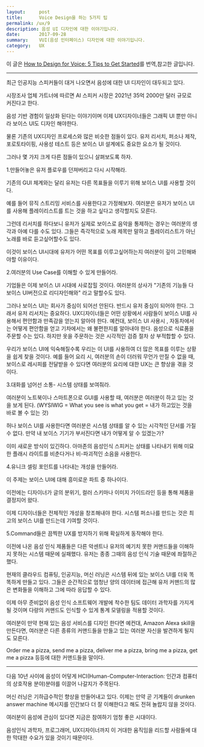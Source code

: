 ```yaml
---
layout:     post
title:      Voice Design을 하는 5가지 팁
permalink: /ux/9
description: 음성 UI 디자인에 대한 이야기입니다.
date:       2017-09-28
summary:    VUI(음성 인터페이스) 디자인에 대한 이야기입니다.
category: 	UX
---
```


이 글은 [How to Design for Voice: 5 Tips to Get Started](https://usabilitygeek.com/how-to-design-for-voice/)를 번역,참고한 글입니다.

- - -

최근 인공지능 스피커들이 대거 나오면서 음성에 대한 UI 디자인이 대두되고 있다.

시장조사 업체 가트너에 따르면 AI 스피커 시장은 2021년 35억 2000만 달러 규모로 커진다고 한다. 

음성 기반 경험이 일상화 된다는 이야기이며 이제 UX디자이너들은 그래픽 UI 뿐만 아니라 보이스 UI도 디자인 해야한다.

물론 기존의 UX디자인 프로세스와 많은 비슷한 점들이 있다. 유저 리서치, 퍼소나 제작, 포로토타이핑, 사용성 테스트 등은 보이스 UI 설계에도 중요한 요소가 될 것이다.

그러나 몇 가지 크게 다른 점들이 있으니 살펴보도록 하자. 

1.만들어놓은 유저 플로우를 던져버리고 다시 시작해라.

기존의 GUI 체계와는 달리 유저는 다른 목표들을 이루기 위해 보이스 UI를 사용할 것이다.

예를 들어 뮤직 스트리밍 서비스를 사용한다고 가정해보자. 여러분은 유저가 보이스 UI를 사용해 플레이리스트를 트는 것을 하고 싶다고 생각할지도 모른다.

그런데 리서치를 하다보니 유저가 실제로 보이스로 음악을 통제하는 경우는 여러분의 생각과 아예 다를 수도 있다. 그들은 즉각적으로 노래 제목만 말하고 플레이리스트가 아닌 노래를 바로 듣고싶어할수도 있다. 

이것이 보이스 UI시대에 유저가 어떤 목표를 이루고싶어하는지 여러분이 깊이 고민해봐야할 이유이다.

2.여러분의 Use Case를 이해할 수 있게 만들어라.

기업들은 이제 보이스 UI 시대에 사로잡힐 것이다. 여러분의 상사가 "기존의 기능들 다 보이스 UI버전으로 리디자인해와" 라고 말할수도 있다.

그러나 보이스 UI는 회사가 중심이 되어선 안된다. 반드시 유저 중심이 되어야 한다. 그래서 유저 리서치는 중요하다. UX디자이너들은 어떤 상황에서 사람들이 보이스 UI를 사용해서 편안함과 만족감을 얻는지 알아야 한다. 예컨대, 보이스 UI 사용시 , 자동차에서는 어떻게 편안함을 얻고 기차에서는 왜 불편한지를 알아내야 한다. 음성으로 식료품을 주문할 수는 있다. 하지만 옷을 주문하는 것은 시각적인 검증 절차 상 부적합할 수 있다.

우리가 보이스 UI에 익숙해질수록 우리는 이 UI를 사용하여 더 많은 목표를 이루는 상황을 쉽게 찾을 것이다. 예를 들어 요리 시, 여러분의 손이 더러워 무언가 만질 수 없을 때, 보이스로 레시피를 전달받을 수 있다면 여러분의 요리에 대한 UX는 큰 향상을 겪을 것이다.

3.대화를 넘어선 소통- 시스템 상태를 보여줘라.

여러분이 노트북이나 스마트폰으로 GUI를 사용할 때, 여러분은 여러분이 하고 있는 것을 보게 된다. (WYSIWIG = What you see is what you get = 내가 하고있는 것을 바로 볼 수 있는 것)

허나 보이스 UI를 사용한다면 여러분은 시스템 상태를 알 수 있는 시각적인 단서를 가질 수 없다. 만약 내 보이스 기기가 부서진다면 내가 어떻게 알 수 있겠는가?

이미 새로운 방식이 있긴하다. 아마존의 음성인식 스피커는 상태를 나타내기 위해 미묘한 플래시 라이트를 비춘다거나 비-파괴적인 소음을 사용한다.

4.유니크 셀링 포인트를 나타내는 개성을 만들어라.

이 주제는 보이스 UI에 대해 흥미로운 파트 중 하나이다.

이전에는 디자이너가 글의 분위기, 컬러 스키마나 이미지 가이드라인 등을 통해 제품을 결정지어 왔다. 

이제 디자이너들은 전체적인 개성을 창조해내야 한다. 시스템 퍼소나를 만드는 것은 최고의 보이스 UI를 만드는데 기여할 것이다.

5.Command들은 끔찍한 UX를 방지하기 위해 확실하게 동작해야 한다.

이전에 나온 음성 인식 제품들은 다른 악센트나 유저의 예기치 못한 커맨드들을 이해하지 못하는 시스템 때문에 실패했다. 유저는 종종 그때의 음성 인식 기술 때문에 좌절하곤 했다.

현재의 클라우드 컴퓨팅, 인공지능, 머신 러닝은 시스템 뒤에 있는 보이스 UI를 더욱 똑똑하게 만들고 있다. 그들은 순간적으로 엄청난 양의 데이터에 접근해 유저 커맨드의 많은 변화들을 이해하고 그에 따라 응답할 수 있다.

이제 아무 준비없이 음성 인식 소프트웨어 개발에 착수한 팀도 데이터 과학자를 가지게 될 것이며 다량의 커맨드도 인식할 수 있게 통계 모델링을 적용할 것이다.

여러분이 만약 현재 있는 음성 서비스를 디자인 한다면 예컨대, Amazon Alexa skill을 만든다면, 여러분은 다른 종류의 커맨드들을 만들고 있는 여러분 자신을 발견하게 될지도 모른다. 

Order me a pizza, send me a pizza, deliver me a pizza, bring me a pizza, get me a pizza 등등에 대한 커맨드들을 말이다.

- - -


다음 10년 사이에 음성이 어덯게 HCI(Human-Computer-Interaction: 인간과 컴퓨터의 상호작용 분야)분야를 이끌어 나갈지가 주목된다.

머신 러닝은 기하급수적인 향상을 만들어내고 있다. 이제는 만약 곧 기계들이 drunken answer machine 메시지를 인간보다 더 잘 이해한다고 해도 전혀 놀랍지 않을 것이다. 

여러분이 음성에 관심이 있다면 지금은 참여하기 엄청 좋은 시대이다. 

음성인식 과학자, 프로그래머, UX디자이너까지 이 거대한 움직임을 리드할 사람들에 대한 막대한 수요가 있을 것이기 때문이다.